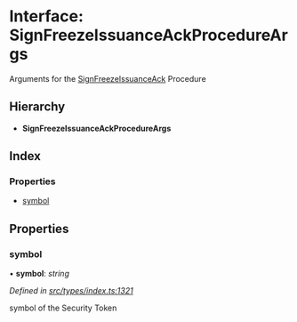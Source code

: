 # Interface: SignFreezeIssuanceAckProcedureArgs

Arguments for the [SignFreezeIssuanceAck](../enums/_types_index_.proceduretype.md#signfreezeissuanceack) Procedure

## Hierarchy

- **SignFreezeIssuanceAckProcedureArgs**

## Index

### Properties

- [symbol](_types_index_.signfreezeissuanceackprocedureargs.md#symbol)

## Properties

### symbol

• **symbol**: _string_

_Defined in [src/types/index.ts:1321](https://github.com/PolymathNetwork/polymath-sdk/blob/d34930f/src/types/index.ts#L1321)_

symbol of the Security Token
